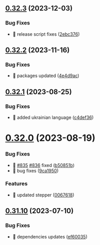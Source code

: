 ## [0.32.3](https://github.com/oguzkaganeren/manjaro-starter/compare/v0.32.2...v0.32.3) (2023-12-03)


### Bug Fixes

* 🐛 release script fixes ([2ebc376](https://github.com/oguzkaganeren/manjaro-starter/commit/2ebc376dc41ecde4634a74476be5e89823d96699))



## [0.32.2](https://github.com/oguzkaganeren/manjaro-starter/compare/v0.32.1...v0.32.2) (2023-11-16)


### Bug Fixes

* 🐛 packages updated ([4e4d9ac](https://github.com/oguzkaganeren/manjaro-starter/commit/4e4d9ac99f23c23099708522ed3fa2ab76487c52))



## [0.32.1](https://github.com/oguzkaganeren/manjaro-starter/compare/v0.32.0...v0.32.1) (2023-08-25)


### Bug Fixes

* 🐛 added ukrainian language ([c4def36](https://github.com/oguzkaganeren/manjaro-starter/commit/c4def365ed473a64afeb0de47a03b3da1b8b6a10))



# [0.32.0](https://github.com/oguzkaganeren/manjaro-starter/compare/v0.31.10...v0.32.0) (2023-08-19)


### Bug Fixes

* 🐛 [#835](https://github.com/oguzkaganeren/manjaro-starter/issues/835) [#836](https://github.com/oguzkaganeren/manjaro-starter/issues/836) fixed ([b50851b](https://github.com/oguzkaganeren/manjaro-starter/commit/b50851be527d09391beea55c60fe43dbab54b1c5))
* 🐛 bug fixes ([9ca1950](https://github.com/oguzkaganeren/manjaro-starter/commit/9ca19505d9dc94e2b14a7fb2eb339b4b5b7ed82c))


### Features

* 🎸 updated stepper ([0067618](https://github.com/oguzkaganeren/manjaro-starter/commit/0067618fb04a3cd4847b4c2b561c47dfeea47c6e))



## [0.31.10](https://github.com/oguzkaganeren/manjaro-starter/compare/v0.31.9...v0.31.10) (2023-07-10)


### Bug Fixes

* 🐛 dependencies updates ([ef60035](https://github.com/oguzkaganeren/manjaro-starter/commit/ef60035878a97d034a61f0520a0090ec3a0f3fa2))



